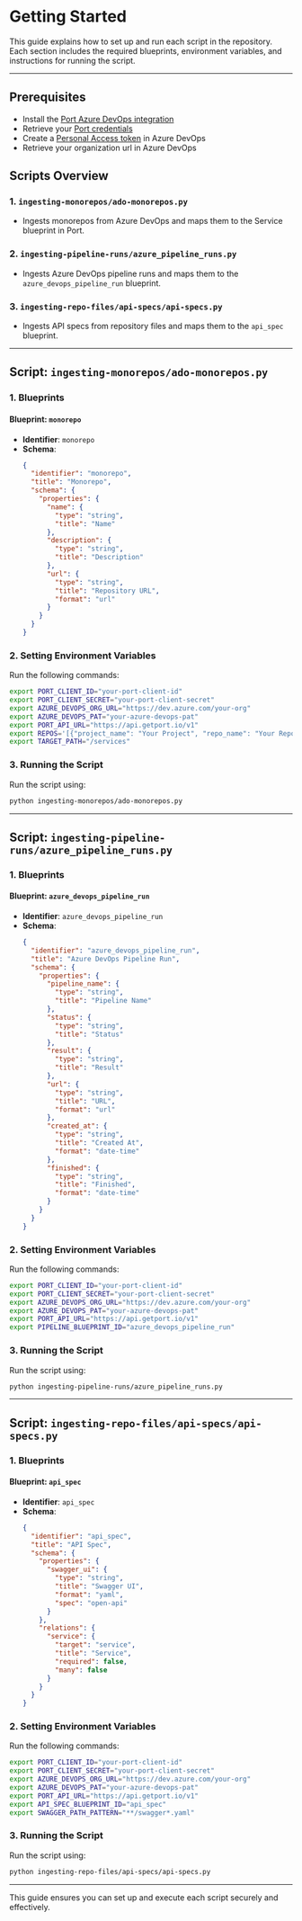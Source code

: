 
# Getting Started

This guide explains how to set up and run each script in the repository. Each section includes the required blueprints, environment variables, and instructions for running the script.

---

## Prerequisites 
- Install the [Port Azure DevOps integration](https://docs.getport.io/build-your-software-catalog/sync-data-to-catalog/git/azure-devops/installation)
- Retrieve your [Port credentials](https://docs.getport.io/build-your-software-catalog/sync-data-to-catalog/code-quality-security/wiz#port-credentials)
- Create a [Personal Access token](https://learn.microsoft.com/en-us/azure/devops/organizations/accounts/use-personal-access-tokens-to-authenticate?view=azure-devops&tabs=Windows) in Azure DevOps
- Retrieve your organization url in Azure DevOps

## Scripts Overview

### 1. `ingesting-monorepos/ado-monorepos.py`
- Ingests monorepos from Azure DevOps and maps them to the Service blueprint in Port.

### 2. `ingesting-pipeline-runs/azure_pipeline_runs.py`
- Ingests Azure DevOps pipeline runs and maps them to the `azure_devops_pipeline_run` blueprint.

### 3. `ingesting-repo-files/api-specs/api-specs.py`
- Ingests API specs from repository files and maps them to the `api_spec` blueprint.

---

## Script: `ingesting-monorepos/ado-monorepos.py`

### 1. Blueprints

#### Blueprint: `monorepo`
- **Identifier**: `monorepo`
- **Schema**:
  ```json
  {
    "identifier": "monorepo",
    "title": "Monorepo",
    "schema": {
      "properties": {
        "name": {
          "type": "string",
          "title": "Name"
        },
        "description": {
          "type": "string",
          "title": "Description"
        },
        "url": {
          "type": "string",
          "title": "Repository URL",
          "format": "url"
        }
      }
    }
  }
  ```

### 2. Setting Environment Variables

Run the following commands:

```bash
export PORT_CLIENT_ID="your-port-client-id"
export PORT_CLIENT_SECRET="your-port-client-secret"
export AZURE_DEVOPS_ORG_URL="https://dev.azure.com/your-org"
export AZURE_DEVOPS_PAT="your-azure-devops-pat"
export PORT_API_URL="https://api.getport.io/v1"
export REPOS='[{"project_name": "Your Project", "repo_name": "Your Repo"}]'
export TARGET_PATH="/services"
```

### 3. Running the Script

Run the script using:

```bash
python ingesting-monorepos/ado-monorepos.py
```

---

## Script: `ingesting-pipeline-runs/azure_pipeline_runs.py`

### 1. Blueprints

#### Blueprint: `azure_devops_pipeline_run`
- **Identifier**: `azure_devops_pipeline_run`
- **Schema**:
  ```json
  {
    "identifier": "azure_devops_pipeline_run",
    "title": "Azure DevOps Pipeline Run",
    "schema": {
      "properties": {
        "pipeline_name": {
          "type": "string",
          "title": "Pipeline Name"
        },
        "status": {
          "type": "string",
          "title": "Status"
        },
        "result": {
          "type": "string",
          "title": "Result"
        },
        "url": {
          "type": "string",
          "title": "URL",
          "format": "url"
        },
        "created_at": {
          "type": "string",
          "title": "Created At",
          "format": "date-time"
        },
        "finished": {
          "type": "string",
          "title": "Finished",
          "format": "date-time"
        }
      }
    }
  }
  ```

### 2. Setting Environment Variables

Run the following commands:

```bash
export PORT_CLIENT_ID="your-port-client-id"
export PORT_CLIENT_SECRET="your-port-client-secret"
export AZURE_DEVOPS_ORG_URL="https://dev.azure.com/your-org"
export AZURE_DEVOPS_PAT="your-azure-devops-pat"
export PORT_API_URL="https://api.getport.io/v1"
export PIPELINE_BLUEPRINT_ID="azure_devops_pipeline_run"
```

### 3. Running the Script

Run the script using:

```bash
python ingesting-pipeline-runs/azure_pipeline_runs.py
```

---

## Script: `ingesting-repo-files/api-specs/api-specs.py`

### 1. Blueprints

#### Blueprint: `api_spec`
- **Identifier**: `api_spec`
- **Schema**:
  ```json
  {
    "identifier": "api_spec",
    "title": "API Spec",
    "schema": {
      "properties": {
        "swagger_ui": {
          "type": "string",
          "title": "Swagger UI",
          "format": "yaml",
          "spec": "open-api"
        }
      },
      "relations": {
        "service": {
          "target": "service",
          "title": "Service",
          "required": false,
          "many": false
        }
      }
    }
  }
  ```

### 2. Setting Environment Variables

Run the following commands:

```bash
export PORT_CLIENT_ID="your-port-client-id"
export PORT_CLIENT_SECRET="your-port-client-secret"
export AZURE_DEVOPS_ORG_URL="https://dev.azure.com/your-org"
export AZURE_DEVOPS_PAT="your-azure-devops-pat"
export PORT_API_URL="https://api.getport.io/v1"
export API_SPEC_BLUEPRINT_ID="api_spec"
export SWAGGER_PATH_PATTERN="**/swagger*.yaml"
```

### 3. Running the Script

Run the script using:

```bash
python ingesting-repo-files/api-specs/api-specs.py
```

---

This guide ensures you can set up and execute each script securely and effectively.
